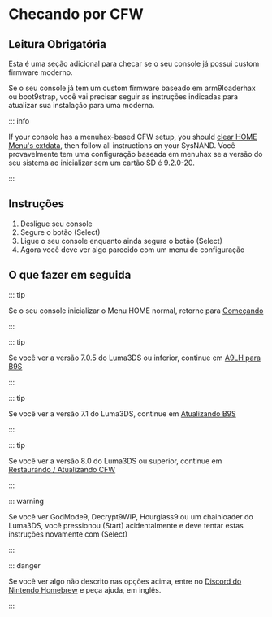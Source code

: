 # Checando por CFW

## Leitura Obrigatória

Esta é uma seção adicional para checar se o seu console já possui custom firmware moderno.

Se o seu console já tem um custom firmware baseado em arm9loaderhax ou boot9strap, você vai precisar seguir as instruções indicadas para atualizar sua instalação para uma moderna.

::: info

If your console has a menuhax-based CFW setup, you should [clear HOME Menu's extdata](troubleshooting-post-install), then follow all instructions on your SysNAND. Você provavelmente tem uma configuração baseada em menuhax se a versão do seu sistema ao inicializar sem um cartão SD é 9.2.0-20.

:::

## Instruções

1. Desligue seu console
2. Segure o botão (Select)
3. Ligue o seu console enquanto ainda segura o botão (Select)
4. Agora você deve ver algo parecido com um menu de configuração

## O que fazer em seguida

::: tip

Se o seu console inicializar o Menu HOME normal, retorne para [Começando](get-started)

:::

::: tip

Se você ver a versão 7.0.5 do Luma3DS ou inferior, continue em [A9LH para B9S](a9lh-to-b9s)

:::

::: tip

Se você ver a versão 7.1 do Luma3DS, continue em [Atualizando B9S](updating-b9s)

:::

::: tip

Se você ver a versão 8.0 do Luma3DS ou superior, continue em [Restaurando / Atualizando CFW](restoring-updating-cfw)

:::

::: warning

Se você ver GodMode9, Decrypt9WIP, Hourglass9 ou um chainloader do Luma3DS, você pressionou (Start) acidentalmente e deve tentar estas instruções novamente com (Select)

:::

::: danger

Se você ver algo não descrito nas opções acima, entre no [Discord do Nintendo Homebrew](https://discord.gg/MWxPgEp) e peça ajuda, em inglês.

:::
